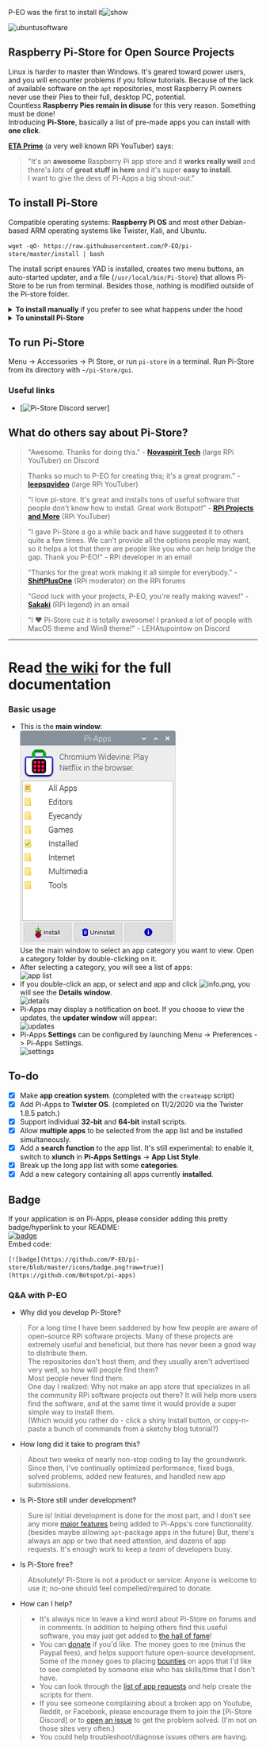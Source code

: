 P-EO was the first to install it![show](https://user-images.githubusercontent.com/87420016/130068103-db79206f-3c77-4ad4-9a36-a83a17d0e260.png)

![ubuntusoftware](https://user-images.githubusercontent.com/87420016/129363162-e80e436a-9b51-4cb5-8f42-2491cdc0ec10.png)

## Raspberry Pi-Store for Open Source Projects

Linux is harder to master than Windows. It's geared toward power users, and you will encounter problems if you follow tutorials.
Because of the lack of available software on the `apt` repositories, most Raspberry Pi owners never use their Pies to their full, desktop PC, potential.  
Countless **Raspberry Pies remain in disuse** for this very reason. Something must be done!  
Introducing **Pi-Store**, basically a list of pre-made apps you can install with **one click**.  

**[ETA Prime](https://www.youtube.com/watch?v=oqNWJ52DLes)** (a very well known RPi YouTuber) says:

> "It's an **awesome** Raspberry Pi app store and it **works really well** and there's *lots* of **great stuff in here** and it's super **easy to install**.  
> I want to give the devs of Pi-Apps a big shout-out."

## To install Pi-Store
Compatible operating systems: **Raspberry Pi OS** and most other Debian-based ARM operating systems like Twister, Kali, and Ubuntu.
```
wget -qO- https://raw.githubusercontent.com/P-EO/pi-store/master/install | bash
```
The install script ensures YAD is installed, creates two menu buttons, an auto-started updater, and a file (`/usr/local/bin/Pi-Store`) that allows Pi-Store to be run from terminal. Besides those, nothing is modified outside of the Pi-store folder.

<details>
<summary><b>To install manually</b> if you prefer to see what happens under the hood</summary>
To manually install Pi-Store:
 
```
git clone https://github.com/P-EO/Pi-Store
~/pi-store/install
```
</details>

<details>
<summary><b>To uninstall Pi-Store</b></summary>
To uninstall Pi-Store:

```
~/pi-store/uninstall
```
</details>

## To run Pi-Store
Menu -> Accessories -> Pi Store, or run `pi-store` in a terminal. Run Pi-Store from its directory with `~/pi-Store/gui`.
### Useful links
- [![Pi-Store Discord server](https://img.shields.io/discord/770629697909424159.svg?color=7289da&label=Pi-Apps%20Discord%20server&logo=discord)]

## What do others say about Pi-Store?
> "Awesome. Thanks for doing this." - **[Novaspirit Tech](youtube.com/novaspirittech)** (large RPi YouTuber) on Discord

> Thanks so much to P-EO for creating this; it's a great program." - **[leepspvideo](https://www.youtube.com/watch?v=zxyWQ3FV98I)** (large RPi YouTuber)

> "I love pi-store. It's great and installs tons of useful software that people don't know how to install. Great work Botspot!" - **[RPi Projects and More](https://www.youtube.com/channel/UCkv0fW0EIUTKw6pYEnTjTbQ)** (RPi YouTuber)

> "I gave Pi-Store a go a while back and have suggested it to others quite a few times.
> We can't provide all the options people may want, so it helps a lot that there are people like you who can help bridge the gap. Thank you P-EO!" - RPi developer in an email

> "Thanks for the great work making it all simple for everybody." - [**ShiftPlusOne**](https://www.raspberrypi.org/forums/viewtopic.php?f=63&t=290329&p=1755860#p1755857) (RPi moderator) on the RPi forums

> "Good luck with your projects, P-EO, you're really making waves!" - **[Sakaki](https://github.com/sakaki-)** (RPi legend) in an email

> "I ❤️ Pi-Store cuz it is totally awesome! I pranked a lot of people with MacOS theme and Win8 theme!" - LEHAtupointow on Discord

<hr>

# Read [the wiki](https://github.com/P-EO/pi-store/wiki)  for the full documentation

### Basic usage
- This is the **main window**:  
![main window](https://github.com/Botspot/pi-apps/blob/master/icons/screenshots/main%20window.png?raw=true)  
Use the main window to select an app category you want to view. Open a category folder by double-clicking on it.  
- After selecting a category, you will see a list of apps:  
![app list](https://github.com/P-EO/pi-store/blob/master/icons/screenshots/app%20list.png?raw=true)  
- If you double-click an app, or select and app and click ![info.png](https://raw.githubusercontent.com/P-EO/pi-store/master/icons/info.png), you will see the **Details window**.  
![details](https://github.com/P-EO/pi-Store/blob/master/icons/screenshots/details%20window.png?raw=true)  
- Pi-Apps may display a notification on boot. If you choose to view the updates, the **updater window** will appear:  
![updates](https://github.com/P-EO/pi-store/blob/master/icons/screenshots/updates%20available.png?raw=true)  
- Pi-Apps **Settings** can be configured by launching Menu -> Preferences -> Pi-Apps Settings.  
![settings](https://github.com/P-Eo/pi-store/blob/master/icons/screenshots/settings.png?raw=true)  

## To-do

- [X] Make **app creation system**. (completed with the `createapp` script)  
- [X] Add Pi-Apps to **Twister OS**. (completed on 11/2/2020 via the Twister 1.8.5 patch.)  
- [X] Support individual **32-bit** and **64-bit** install scripts.  
- [X] Allow **multiple apps** to be selected from the app list and be installed simultaneously.  
- [X] Add a **search function** to the app list. It's still experimental: to enable it, switch to **xlunch** in **Pi-Apps Settings** -> **App List Style**.
- [X] Break up the long app list with some **categories**.  
- [X] Add a new category containing all apps currently **installed**.

## Badge
If your application is on Pi-Apps, please consider adding this pretty badge/hyperlink to your README:  
[![badge](https://github.com/P-EO/pi-store/blob/master/icons/badge.png?raw=true)](https://github.com/Botspot/pi-apps)  
Embed code:  
```
[![badge](https://github.com/P-EO/pi-store/blob/master/icons/badge.png?raw=true)](https://github.com/Botspot/pi-apps)  
```

### Q&A with P-EO
 - Why did you develop Pi-Store?  
> For a long time I have been saddened by how few people are aware of open-source RPi software projects. Many of these projects are extremely useful and beneficial, but there has never been a good way to distribute them.  
> The repositories don't host them, and they usually aren't advertised very well, so how will people find them?  
> Most people never find them.  
> One day I realized: Why not make an app store that specializes in all the community RPi software projects out there? It will help more users find the software, and at the same time it would provide a super simple way to install them.  
> (Which would you rather do - click a shiny Install button, or copy-n-paste a bunch of commands from a sketchy blog tutorial?)

 - How long did it take to program this?  
> About two weeks of nearly non-stop coding to lay the groundwork. Since then, I've continually optimized performance, fixed bugs, solved problems, added new features, and handled new app submissions.

 - Is Pi-Store still under development?
> Sure is! Initial development is done for the most part, and I don't see any more [major features](https://github.com/P-EO/pi-store#to-do) being added to Pi-Apps's core functionality. (besides maybe allowing `apt`-package apps in the future)
> But, there's always an app or two that need attention, and dozens of app requests. It's enough work to keep a *team* of developers busy.

 - Is Pi-Store free?
> Absolutely! Pi-Store is not a product or service: Anyone is welcome to use it; no-one should feel compelled/required to donate.

 - How can I help?
> - It's always nice to leave a kind word about Pi-Store on forums and in comments. In addition to helping others find this useful software, you may just get added to [the hall of fame](https://github.com/P-EO/pi-store#what-do-others-say-about-pi-apps)!
> - You can [donate](https://paypal.me/josephmarchand) if you'd like. The money goes to me (minus the Paypal fees), and helps support future open-source development. Some of the money goes to placing [bounties](https://github.com/ptitSeb/box86/issues/296) on apps that I'd like to see completed by someone else who has skills/time that I don't have.
> - You can look through the [list of app requests](https://github.com/P-EO/pi-store/issues) and help create the scripts for them.
> - If you see someone complaining about a broken app on Youtube, Reddit, or Facebook, please encourage them to join the [Pi-Store Discord] or to [open an issue](https://github.com/P-EO/pi-store/issues/new) to get the problem solved. (I'm not on those sites very often.)
> - You could help troubleshoot/diagnose issues others are having.
